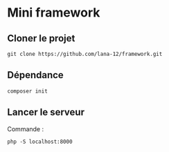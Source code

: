 # Mini framework


## Cloner le projet
```
git clone https://github.com/lana-12/framework.git
```

## Dépendance
```
composer init
```

## Lancer le serveur

Commande :
```
php -S localhost:8000
```

